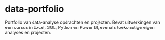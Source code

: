# data-portfolio
Portfolio van data-analyse opdrachten en projecten. Bevat uitwerkingen van een cursus in Excel, SQL, Python en Power BI, evenals toekomstige eigen analyses en projecten.
